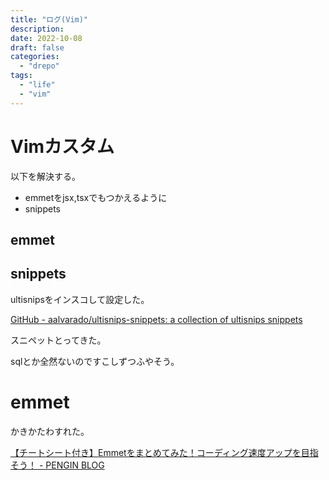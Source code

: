```yaml
---
title: "ログ(Vim)"
description:
date: 2022-10-08
draft: false
categories:
  - "drepo"
tags:
  - "life"
  - "vim"
---
```


# Vimカスタム

以下を解決する。

- emmetをjsx,tsxでもつかえるように
- snippets

## emmet

## snippets

ultisnipsをインスコして設定した。

[GitHub - aalvarado/ultisnips-snippets: a collection of ultisnips snippets](https://github.com/aalvarado/ultisnips-snippets)

スニペットとってきた。

sqlとか全然ないのですこしずつふやそう。

# emmet

かきかたわすれた。

[【チートシート付き】Emmetをまとめてみた！コーディング速度アップを目指そう！ - PENGIN BLOG](https://pengi-n.co.jp/blog/emmet/)
